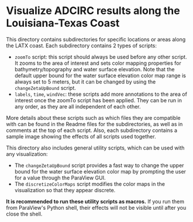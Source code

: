# Visualize ADCIRC results along the Louisiana-Texas Coast
This directory contains subdirectories for specific locations or areas along the LATX coast. Each subdirectory contains 2 types of scripts:
- ``zoomTo`` script: this script should always be used before any other script. It zooms to the area of interest and sets color mapping properties for bathymetry/topography and water surface elevation. Note that the default upper bound for the water surface elevation color map range is always set to 5 meters, but it can be changed by using the ``changeZetaUpBound`` script.
- ``labels``, ``time``, ``windVec``: these scripts add more annotations to the area of interest once the zoomTo script has been applied. They can be run in any order, as they are all independent of each other.

More details about these scripts such as which files they are compatible with can be found in the Readme files for the subdirectories, as well as in comments at the top of each script. Also, each subdirectory contains a sample image showing the effects of all scripts used together.

This directory also includes general utility scripts, which can be used with any visualization:
 - The ``changeZetaUpBound`` script provides a fast way to change the upper bound for the water surface elevation color map by prompting the user for a value through the ParaView GUI. 
 - The `discretizeColorMaps` script modifies the color maps in the visualization so that they appear discrete.

**It is recommended to run these utility scripts as macros.** If you run them from ParaView's Python shell, their effects will not be visible until after you close the shell.
